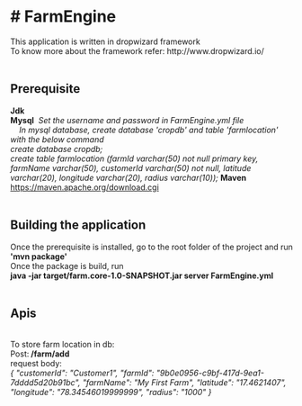 <h1># FarmEngine</h1>
This application is written in dropwizard framework<br>
To know more about the framework refer: http://www.dropwizard.io/<br><br>

<h2>Prerequisite</h2>

<b>Jdk</b> <br>
<b>Mysql</b><i>&nbsp;&nbsp;Set the username and password in FarmEngine.yml file<br>
&nbsp;&nbsp;&nbsp;&nbsp;In mysql database, create database 'cropdb' and table 'farmlocation' with the below command <br>
 create database cropdb;<br>
 create table farmlocation (farmId varchar(50) not null primary key, farmName varchar(50), customerId varchar(50) not null, latitude varchar(20), longitude varchar(20), radius varchar(10));
</i>
<b>Maven</b> https://maven.apache.org/download.cgi<br><br>

<h2>Building the application</h2>
Once the prerequisite is installed, go to the root folder of the project and run <br><b>'mvn package'</b><br>
Once the package is build, run <br><b>java -jar target/farm.core-1.0-SNAPSHOT.jar server FarmEngine.yml </b>
<br><br>

<h2>Apis</h2><br>
To store farm location in db:<br>
Post:<b> /farm/add </b><br>
request body:<br>
<i>
{
  "customerId": "Customer1",
  "farmId": "9b0e0956-c9bf-417d-9ea1-7dddd5d20b91bc",
  "farmName": "My First Farm",
  "latitude": "17.4621407",
  "longitude": "78.34546019999999",
  "radius": "1000"
}
</i>


 
 

